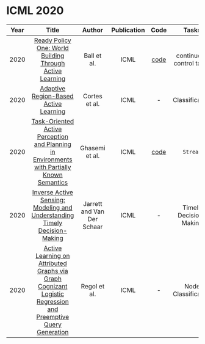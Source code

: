 # ICML 2020

| Year |                                                       Title                                                       |   Author    | Publication | Code | Tasks | Notes | Datasets| Notions |
|:----:|:-----------------------------------------------------------------------------------------------------------------:|:-----------:|:-----------:|:----:|:----:|:-----:|:-----:|:-----:|
| 2020 |                           [Ready Policy One: World Building Through Active Learning](http://proceedings.mlr.press/v119/ball20a.html)                            |        Ball et al.         |    ICML     |             [code](https://github.com/philipjball/ReadyPolicyOne)             |    continuous control tasks  | `Hybrid`,   ` Reinforcement Learning `, `None`, `Tra`, `Hard`   |  HalfCheetah, Ant, Swimmer, Hopper     |       |
| 2020 |                                    [Adaptive Region-Based Active Learning](http://proceedings.mlr.press/v119/cortes20a.html)                                    |       Cortes et al.        |    ICML     |                                       -                                       |   Classification   | `region-based AL`, `DNNs`, `None`, `Tra`, `Hard`      |  UCI, MNIST dataset     |       |
| 2020 |        [Task-Oriented Active Perception and Planning in Environments with Partially Known Semantics](http://proceedings.mlr.press/v119/ghasemi20a.html)         |       Ghasemi et al.       |    ICML     | [code](https://github.com/MahsaGhasemi/task-oriented-perception-and-planning) |  `Stream`    |       |       |       |
| 2020 |                 [Inverse Active Sensing: Modeling and Understanding Timely Decision-Making](http://proceedings.mlr.press/v119/jarrett20a.html)                  | Jarrett and Van Der Schaar |    ICML     |                                       -                                       |  Timely Decision-Making    |  `Hybrid`, `BNNs`, `None`, `Tra`, `Hard`      |   Example Case    |       |
| 2020 | [Active Learning on Attributed Graphs via Graph Cognizant Logistic Regression and Preemptive Query Generation](http://proceedings.mlr.press/v119/regol20a.html) |        Regol et al.        |    ICML     |                                       -                                       |    Node Classification  | `maximizes the expected error reduction`, `GCNs`, `None`, `Tra`, `Hard`     |    Cora, Cite- seer, Pubmed, Am-comp., Am-photo, Microwave   |       |

